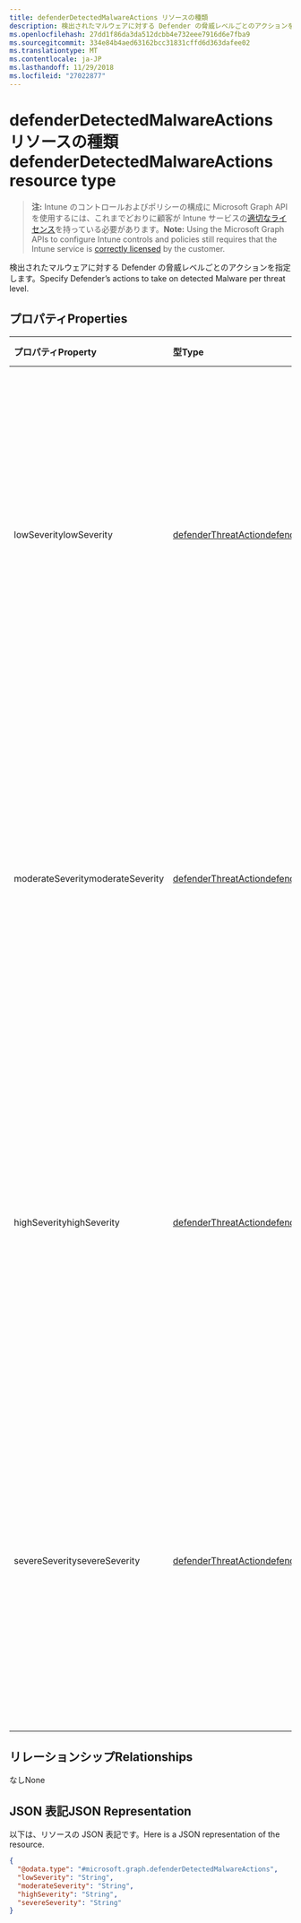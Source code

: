 ```yaml
---
title: defenderDetectedMalwareActions リソースの種類
description: 検出されたマルウェアに対する Defender の脅威レベルごとのアクションを指定します。
ms.openlocfilehash: 27dd1f86da3da512dcbb4e732eee7916d6e7fba9
ms.sourcegitcommit: 334e84b4aed63162bcc31831cffd6d363dafee02
ms.translationtype: MT
ms.contentlocale: ja-JP
ms.lasthandoff: 11/29/2018
ms.locfileid: "27022877"
---
```

# <a name="defenderdetectedmalwareactions-resource-type"></a><span data-ttu-id="3f059-103">defenderDetectedMalwareActions リソースの種類</span><span class="sxs-lookup"><span data-stu-id="3f059-103">defenderDetectedMalwareActions resource type</span></span>

> <span data-ttu-id="3f059-104">**注:** Intune のコントロールおよびポリシーの構成に Microsoft Graph API を使用するには、これまでどおりに顧客が Intune サービスの[適切なライセンス](https://go.microsoft.com/fwlink/?linkid=839381)を持っている必要があります。</span><span class="sxs-lookup"><span data-stu-id="3f059-104">**Note:** Using the Microsoft Graph APIs to configure Intune controls and policies still requires that the Intune service is [correctly licensed](https://go.microsoft.com/fwlink/?linkid=839381) by the customer.</span></span>

<span data-ttu-id="3f059-105">検出されたマルウェアに対する Defender の脅威レベルごとのアクションを指定します。</span><span class="sxs-lookup"><span data-stu-id="3f059-105">Specify Defender’s actions to take on detected Malware per threat level.</span></span>
## <a name="properties"></a><span data-ttu-id="3f059-106">プロパティ</span><span class="sxs-lookup"><span data-stu-id="3f059-106">Properties</span></span>
|<span data-ttu-id="3f059-107">プロパティ</span><span class="sxs-lookup"><span data-stu-id="3f059-107">Property</span></span>|<span data-ttu-id="3f059-108">型</span><span class="sxs-lookup"><span data-stu-id="3f059-108">Type</span></span>|<span data-ttu-id="3f059-109">説明</span><span class="sxs-lookup"><span data-stu-id="3f059-109">Description</span></span>|
|:---|:---|:---|
|<span data-ttu-id="3f059-110">lowSeverity</span><span class="sxs-lookup"><span data-stu-id="3f059-110">lowSeverity</span></span>|[<span data-ttu-id="3f059-111">defenderThreatAction</span><span class="sxs-lookup"><span data-stu-id="3f059-111">defenderThreatAction</span></span>](../resources/intune-deviceconfig-defenderthreataction.md)|<span data-ttu-id="3f059-112">検出された重大度が低いマルウェアの脅威に対する Defender のアクションを示します。</span><span class="sxs-lookup"><span data-stu-id="3f059-112">Indicates a Defender action to take for low severity Malware threat detected.</span></span> <span data-ttu-id="3f059-113">可能な値は、`deviceDefault`、`clean`、`quarantine`、`remove`、`allow`、`userDefined`、`block` です。</span><span class="sxs-lookup"><span data-stu-id="3f059-113">Possible values are: `deviceDefault`, `clean`, `quarantine`, `remove`, `allow`, `userDefined`, `block`.</span></span>|
|<span data-ttu-id="3f059-114">moderateSeverity</span><span class="sxs-lookup"><span data-stu-id="3f059-114">moderateSeverity</span></span>|[<span data-ttu-id="3f059-115">defenderThreatAction</span><span class="sxs-lookup"><span data-stu-id="3f059-115">defenderThreatAction</span></span>](../resources/intune-deviceconfig-defenderthreataction.md)|<span data-ttu-id="3f059-116">検出された重大度が中程度のマルウェアの脅威に対する Defender のアクションを示します。</span><span class="sxs-lookup"><span data-stu-id="3f059-116">Indicates a Defender action to take for moderate severity Malware threat detected.</span></span> <span data-ttu-id="3f059-117">可能な値は、`deviceDefault`、`clean`、`quarantine`、`remove`、`allow`、`userDefined`、`block` です。</span><span class="sxs-lookup"><span data-stu-id="3f059-117">Possible values are: `deviceDefault`, `clean`, `quarantine`, `remove`, `allow`, `userDefined`, `block`.</span></span>|
|<span data-ttu-id="3f059-118">highSeverity</span><span class="sxs-lookup"><span data-stu-id="3f059-118">highSeverity</span></span>|[<span data-ttu-id="3f059-119">defenderThreatAction</span><span class="sxs-lookup"><span data-stu-id="3f059-119">defenderThreatAction</span></span>](../resources/intune-deviceconfig-defenderthreataction.md)|<span data-ttu-id="3f059-120">検出された重大度が高いマルウェアの脅威に対する Defender のアクションを示します。</span><span class="sxs-lookup"><span data-stu-id="3f059-120">Indicates a Defender action to take for high severity Malware threat detected.</span></span> <span data-ttu-id="3f059-121">可能な値は、`deviceDefault`、`clean`、`quarantine`、`remove`、`allow`、`userDefined`、`block` です。</span><span class="sxs-lookup"><span data-stu-id="3f059-121">Possible values are: `deviceDefault`, `clean`, `quarantine`, `remove`, `allow`, `userDefined`, `block`.</span></span>|
|<span data-ttu-id="3f059-122">severeSeverity</span><span class="sxs-lookup"><span data-stu-id="3f059-122">severeSeverity</span></span>|[<span data-ttu-id="3f059-123">defenderThreatAction</span><span class="sxs-lookup"><span data-stu-id="3f059-123">defenderThreatAction</span></span>](../resources/intune-deviceconfig-defenderthreataction.md)|<span data-ttu-id="3f059-124">検出された重大度が重大なマルウェアの脅威に対する Defender のアクションを示します。</span><span class="sxs-lookup"><span data-stu-id="3f059-124">Indicates a Defender action to take for severe severity Malware threat detected.</span></span> <span data-ttu-id="3f059-125">可能な値は、`deviceDefault`、`clean`、`quarantine`、`remove`、`allow`、`userDefined`、`block` です。</span><span class="sxs-lookup"><span data-stu-id="3f059-125">Possible values are: `deviceDefault`, `clean`, `quarantine`, `remove`, `allow`, `userDefined`, `block`.</span></span>|

## <a name="relationships"></a><span data-ttu-id="3f059-126">リレーションシップ</span><span class="sxs-lookup"><span data-stu-id="3f059-126">Relationships</span></span>
<span data-ttu-id="3f059-127">なし</span><span class="sxs-lookup"><span data-stu-id="3f059-127">None</span></span>
## <a name="json-representation"></a><span data-ttu-id="3f059-128">JSON 表記</span><span class="sxs-lookup"><span data-stu-id="3f059-128">JSON Representation</span></span>
<span data-ttu-id="3f059-129">以下は、リソースの JSON 表記です。</span><span class="sxs-lookup"><span data-stu-id="3f059-129">Here is a JSON representation of the resource.</span></span>
<!-- {
  "blockType": "resource",
  "@odata.type": "microsoft.graph.defenderDetectedMalwareActions"
}
-->
``` json
{
  "@odata.type": "#microsoft.graph.defenderDetectedMalwareActions",
  "lowSeverity": "String",
  "moderateSeverity": "String",
  "highSeverity": "String",
  "severeSeverity": "String"
}
```



